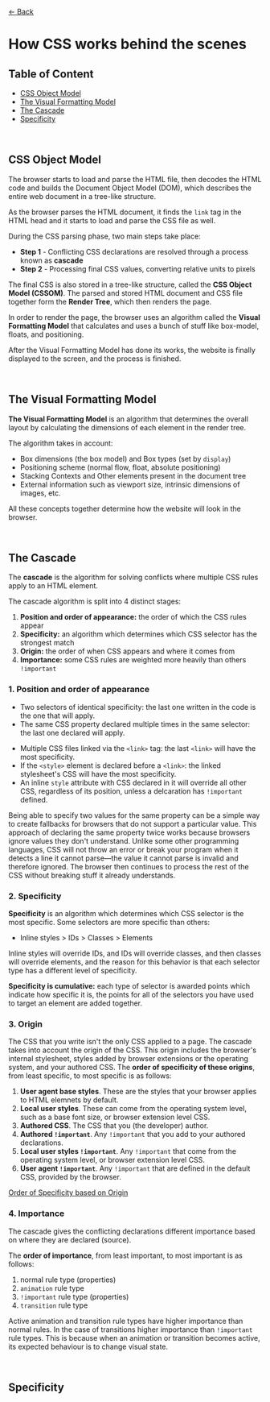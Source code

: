 [&larr; Back](./README.md)

# How CSS works behind the scenes

## Table of Content

- [CSS Object Model](#css-object-model)
- [The Visual Formatting Model](#the-visual-formatting-model)
- [The Cascade](#the-cascade)
- [Specificity](#specificity)

<br>

## CSS Object Model

The browser starts to load and parse the HTML file, then decodes the HTML code and builds the Document Object Model (DOM), which describes the entire web document in a tree-like structure.

As the browser parses the HTML document, it finds the `link` tag in the HTML head and it starts to load and parse the CSS file as well.

During the CSS parsing phase, two main steps take place:

- **Step 1** - Conflicting CSS declarations are resolved through a process known as **cascade**
- **Step 2** - Processing final CSS values, converting relative units to pixels

The final CSS is also stored in a tree-like structure, called the **CSS Object Model (CSSOM)**. The parsed and stored HTML document and CSS file together form the **Render Tree**, which then renders the page.

In order to render the page, the browser uses an algorithm called the **Visual Formatting Model** that calculates and uses a bunch of stuff like box-model, floats, and positioning.

After the Visual Formatting Model has done its works, the website is finally displayed to the screen, and the process is finished.

<br>

## The Visual Formatting Model

**The Visual Formatting Model** is an algorithm that determines the overall layout by calculating the dimensions of each element in the render tree.

The algorithm takes in account:

- Box dimensions (the box model) and Box types (set by `display`)
- Positioning scheme (normal flow, float, absolute positioning)
- Stacking Contexts and Other elements present in the document tree
- External information such as viewport size, intrinsic dimensions of images, etc.

All these concepts together determine how the website will look in the browser.

<br>

## The Cascade

The **cascade** is the algorithm for solving conflicts where multiple CSS rules apply to an HTML element.

The cascade algorithm is split into 4 distinct stages:

1. **Position and order of appearance:** the order of which the CSS rules appear
2. **Specificity:** an algorithm which determines which CSS selector has the strongest match
3. **Origin:** the order of when CSS appears and where it comes from
4. **Importance:** some CSS rules are weighted more heavily than others `!important`

### 1. Position and order of appearance

- Two selectors of identical specificity: the last one written in the code is the one that will apply.
- The same CSS property declared multiple times in the same selector: the last one declared will apply.

<div></div>

- Multiple CSS files linked via the `<link>` tag: the last `<link>` will have the most specificity.
- If the `<style>` element is declared before a `<link>`: the linked stylesheet's CSS will have the most specificity.
- An inline `style` attribute with CSS declared in it will override all other CSS, regardless of its position, unless a delcaration has `!important` defined.

<div></div>

Being able to specify two values for the same property can be a simple way to create fallbacks for browsers that do not support a particular value. This approach of declaring the same property twice works because browsers ignore values they don't understand. Unlike some other programming languages, CSS will not throw an error or break your program when it detects a line it cannot parse—the value it cannot parse is invalid and therefore ignored. The browser then continues to process the rest of the CSS without breaking stuff it already understands.

### 2. Specificity

**Specificity** is an algorithm which determines which CSS selector is the most specific. Some selectors are more specific than others:

- Inline styles > IDs > Classes > Elements

Inline styles will override IDs, and IDs will override classes, and then classes will override elements, and the reason for this behavior is that each selector type has a different level of specificity.

**Specificity is cumulative:** each type of selector is awarded points which indicate how specific it is, the points for all of the selectors you have used to target an element are added together.

### 3. Origin

The CSS that you write isn't the only CSS applied to a page. The cascade takes into account the origin of the CSS. This origin includes the browser's internal stylesheet, styles added by browser extensions or the operating system, and your authored CSS. The **order of specificity of these origins**, from least specific, to most specific is as follows:

1. **User agent base styles**. These are the styles that your browser applies to HTML elemnets by default.
2. **Local user styles**. These can come from the operating system level, such as a base font size, or browser extension level CSS.
3. **Authored CSS**. The CSS that you (the developer) author.
4. **Authored `!important`**. Any `!important` that you add to your authored declarations.
5. **Local user styles `!important`**. Any `!important` that come from the operating system level, or browser extension level CSS.
6. **User agent `!important`**. Any `!important` that are defined in the default CSS, provided by the browser.

[Order of Specificity based on Origin](https://web-dev.imgix.net/image/VbAJIREinuYvovrBzzvEyZOpw5w1/zPdaZ6G11oYrgJ78EfF7.svg)

<!-- 1. The most important declarations - are the user declarations marked with the !important keyword;
2. Second: the author declarations marked with the !important keyword;
3. Third: the normal author declarations;
4. Then, normal user declarations;
5. The least important ones - the browser declarations; -->

### 4. Importance

The cascade gives the conflicting declarations different importance based on where they are declared (source).

The **order of importance**, from least important, to most important is as follows:

1. normal rule type (properties)
2. `animation` rule type
3. `!important` rule type (properties)
4. `transition` rule type

Active animation and transition rule types have higher importance than normal rules. In the case of transitions higher importance than `!important` rule types. This is because when an animation or transition becomes active, its expected behaviour is to change visual state.

<br>

## Specificity

<br>
